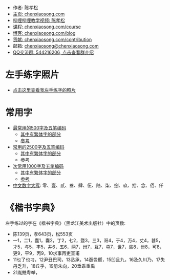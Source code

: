 <!-- sign begin -->
- 作者: 陈孝松
- [主页: chenxiaosong.com](https://chenxiaosong.com/)
- [哔哩哔哩教学视频: 陈孝松](https://chenxiaosong.com/video.html)
- [课程: chenxiaosong.com/course](https://chenxiaosong.com/course.html)
- [博客: chenxiaosong.com/blog](https://chenxiaosong.com/blog.html)
- [贡献: chenxiaosong.com/contribution](https://chenxiaosong.com/contribution.html)
- 邮箱: <chenxiaosong@chenxiaosong.com>
- [QQ交流群: 544216206, 点击查看群介绍](https://chenxiaosong.com/q.html)

<!-- sign end -->
# 左手练字照片

- [点击这里查看我左手练字的照片](https://gitee.com/chenxiaosonggitee/blog/blob/master/src/gitee-md/左手练字的照片.md)

# 常用字

- [最常用的500字及五笔编码](https://gitee.com/chenxiaosonggitee/tmp/blob/master/calligraphy/frequently-used/500/500.md)
  - [其中有繁体字的部分](https://gitee.com/chenxiaosonggitee/tmp/blob/master/calligraphy/frequently-used/500/500-traditional.md)
  - [参考](https://baike.baidu.com/item/%E5%B8%B8%E7%94%A8%E5%AD%97/10071115#2)
- [常用的2500字及五笔编码](https://gitee.com/chenxiaosonggitee/tmp/blob/master/calligraphy/frequently-used/2500/2500.md)
  - [其中有繁体字的部分](https://gitee.com/chenxiaosonggitee/tmp/blob/master/calligraphy/frequently-used/2500/2500-traditional.md)
  - [参考](https://baike.baidu.com/item/%E7%8E%B0%E4%BB%A3%E6%B1%89%E8%AF%AD%E5%B8%B8%E7%94%A8%E5%AD%97%E8%A1%A8/8922402#8-1)
- [次常用1000字及五笔编码](https://gitee.com/chenxiaosonggitee/tmp/blob/master/calligraphy/frequently-used/1000/1000.md)
  - [其中有繁体字的部分](https://gitee.com/chenxiaosonggitee/tmp/blob/master/calligraphy/frequently-used/1000/1000-traditional.md)
  - [参考](https://baike.baidu.com/item/%E7%8E%B0%E4%BB%A3%E6%B1%89%E8%AF%AD%E5%B8%B8%E7%94%A8%E5%AD%97%E8%A1%A8/8922402#8-2)
- [中文数字大写](https://baike.baidu.com/item/%E4%B8%AD%E6%96%87%E6%95%B0%E5%AD%97/2921705#2): 零、壹、贰、叁、肆、伍、陆、柒、捌、玖、拾、念、佰、仟

# 《楷书字典》

左手练过的字在《楷书字典》（黑龙江美术出版社）中的页数:

- 陈139页，孝643页，松553页
- 一1，二1，蠹1，囊2，丁2，七2，暨3，三3，哥4，于4，万4，丈4，甚5，才5，与5，丰5，井6，五6，两7，卅7，互7，屯7，世7，些8，卌8，可8，更9，平9，丙9，10求事再吏亘甫
- 11乜了也刁，12尹丑巴司，13丞承，14亟卺嚮，15凹且九，16及久川乃，17失丹乏升，18丘乎，19册朱向，20垂乖重禹
- 21胤兟粤举，

